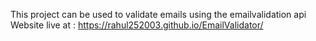 This project can be used to validate emails using the emailvalidation api
Website live at : https://rahul252003.github.io/EmailValidator/

